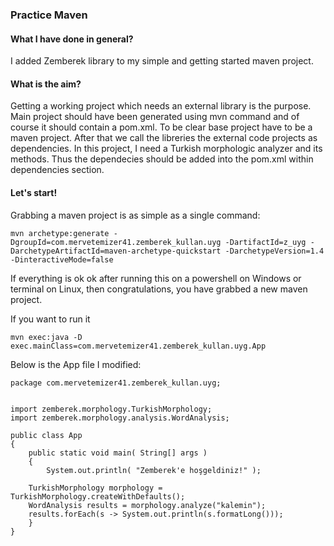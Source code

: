 ### Practice Maven

#### What I have done in general?
I added Zemberek library to my simple and getting started maven project.

#### What is the aim?
Getting a working project which needs an external library is the purpose. Main project should have been generated using mvn command and of course it should contain a pom.xml.
To be clear base project have to be a maven project. After that we call the libreries the external code projects as dependencies. In this project, I need a Turkish morphologic analyzer and its methods. Thus the dependecies should be added into the pom.xml within dependencies section.


#### Let's start!

Grabbing a maven project is as simple as a single command:

```
mvn archetype:generate -DgroupId=com.mervetemizer41.zemberek_kullan.uyg -DartifactId=z_uyg -DarchetypeArtifactId=maven-archetype-quickstart -DarchetypeVersion=1.4 -DinteractiveMode=false
```

If everything is ok ok after running this on a powershell on Windows or terminal on Linux, then congratulations, you have grabbed a new maven project.

If you want to run it

```
mvn exec:java -D exec.mainClass=com.mervetemizer41.zemberek_kullan.uyg.App
```

Below is the App file I modified:

```
package com.mervetemizer41.zemberek_kullan.uyg;


import zemberek.morphology.TurkishMorphology;
import zemberek.morphology.analysis.WordAnalysis;

public class App 
{
    public static void main( String[] args )
    {
        System.out.println( "Zemberek'e hoşgeldiniz!" );

	TurkishMorphology morphology = TurkishMorphology.createWithDefaults();
	WordAnalysis results = morphology.analyze("kalemin");
	results.forEach(s -> System.out.println(s.formatLong()));
    }
}

```


